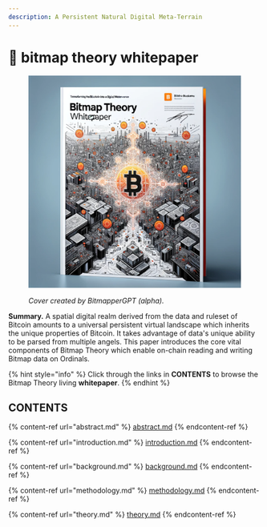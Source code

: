 ```yaml
---
description: A Persistent Natural Digital Meta-Terrain
---
```


# 📃 bitmap theory whitepaper

<figure><img src="../.gitbook/assets/BitmapArchitectCover.png" alt=""><figcaption><p><em>Cover created by BitmapperGPT (alpha).</em></p></figcaption></figure>

**Summary.** A spatial digital realm derived from the data and ruleset of Bitcoin amounts to a universal persistent virtual landscape which inherits the unique properties of Bitcoin. It takes advantage of data's unique ability to be parsed from multiple angels. This paper introduces the core vital components of Bitmap Theory which enable on-chain reading and writing Bitmap data on Ordinals.

{% hint style="info" %}
Click through the links in **CONTENTS** to browse the Bitmap Theory living **whitepaper**.
{% endhint %}

## CONTENTS

{% content-ref url="abstract.md" %}
[abstract.md](abstract.md)
{% endcontent-ref %}

{% content-ref url="introduction.md" %}
[introduction.md](introduction.md)
{% endcontent-ref %}

{% content-ref url="background.md" %}
[background.md](background.md)
{% endcontent-ref %}

{% content-ref url="methodology.md" %}
[methodology.md](methodology.md)
{% endcontent-ref %}

{% content-ref url="theory.md" %}
[theory.md](theory.md)
{% endcontent-ref %}
